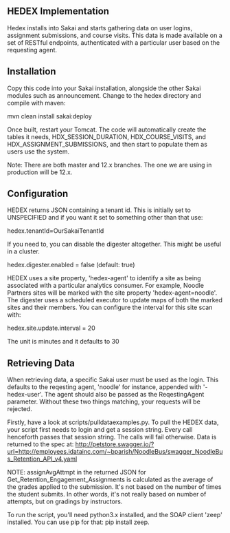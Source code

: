 HEDEX Implementation
--------------------

Hedex installs into Sakai and starts gathering data on user logins, assignment
submissions, and course visits. This data is made available on a set of RESTful
endpoints, authenticated with a particular user based on the requesting agent.

Installation
------------

Copy this code into your Sakai installation, alongside the other Sakai modules
such as announcement. Change to the hedex directory and compile with maven:

mvn clean install sakai:deploy

Once built, restart your Tomcat. The code will automatically create the tables
it needs, HDX\_SESSION\_DURATION, HDX\_COURSE\_VISITS, and
HDX\_ASSIGNMENT\_SUBMISSIONS, and then start to populate them as users use the
system.

Note: There are both master and 12.x branches.  The one we are using in
production will be 12.x.

Configuration
-------------

HEDEX returns JSON containing a tenant id. This is initially set to UNSPECIFIED
and if you want it set to something other than that use:

hedex.tenantId=OurSakaiTenantId

If you need to, you can disable the digester altogether. This might be useful in
a cluster.

hedex.digester.enabled = false (default: true)

HEDEX uses a site property, 'hedex-agent' to identify a site as being associated
with a particular analytics consumer. For example, Noodle Partners sites will
be marked with the site property 'hedex-agent=noodle'. The digester uses a
scheduled executor to update maps of both the marked sites and their members.
You can configure the interval for this site scan with:

hedex.site.update.interval = 20

The unit is minutes and it defaults to 30

Retrieving Data
---------------

When retrieving data, a specific Sakai user must be used as the login. This
defaults to the reqesting agent, 'noodle' for instance, appended with
'-hedex-user'. The agent should also be passed as the ReqestingAgent parameter.
Without these two things matching, your requests will be rejected.

Firstly, have a look at scripts/pulldataexamples.py. To pull the HEDEX data,
your script first needs to login and get a session string. Every call henceforth
passes that session string. The calls will fail otherwise. Data is returned to the 
spec at: http://petstore.swagger.io/?url=http://employees.idatainc.com/~bparish/NoodleBus/swagger_NoodleBus_Retention_API_v4.yaml

NOTE: assignAvgAttmpt in the returned JSON for Get_Retention_Engagement_Assignments is calculated as the average of the
grades applied to the submission. It's not based on the number of times the student submits. In other words, it's not
really based on number of attempts, but on gradings by instructors.

To run the script, you'll need python3.x installed, and the SOAP client 'zeep'
installed. You can use pip for that: pip install zeep.

